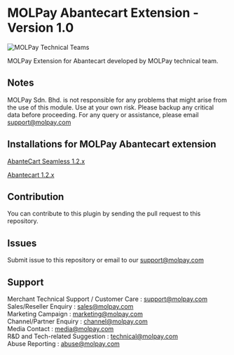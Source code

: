 MOLPay Abantecart Extension - Version 1.0
=====================
![MOLPay Technical Teams](https://github.com/MOLPay/Prestashop_Plugin/wiki/images/molpay-developer.jpg)

MOLPay Extension for Abantecart developed by MOLPay technical team.

Notes
-----

MOLPay Sdn. Bhd. is not responsible for any problems that might arise from the use of this module. 
Use at your own risk. Please backup any critical data before proceeding. For any query or 
assistance, please email support@molpay.com 


Installations for MOLPay Abantecart extension
-----------------------------

[AbanteCart Seamless 1.2.x](https://github.com/MOLPay/Abantecart/wiki/MOLPay-Abantecart-(Seamless)-Extension)

[Abantecart 1.2.x](https://github.com/MOLPay/Abantecart/wiki/MOLPay-Abantecart-Extension---Installation)

Contribution
------------

You can contribute to this plugin by sending the pull request to this repository.


Issues
------------

Submit issue to this repository or email to our support@molpay.com


Support
-------

Merchant Technical Support / Customer Care : support@molpay.com <br>
Sales/Reseller Enquiry : sales@molpay.com <br>
Marketing Campaign : marketing@molpay.com <br>
Channel/Partner Enquiry : channel@molpay.com <br>
Media Contact : media@molpay.com <br>
R&D and Tech-related Suggestion : technical@molpay.com <br>
Abuse Reporting : abuse@molpay.com

